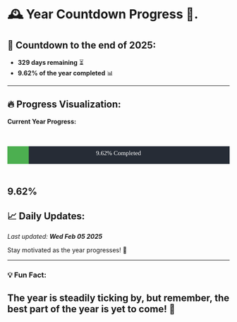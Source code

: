 
# &#x1F570; **Year Countdown Progress** &#x1F389;.

## &#x1F4C5; Countdown to the end of 2025:
- **329 days remaining** &#x23F3;
- **9.62% of the year completed** &#x1F4CA;

---

## &#x1F525; **Progress Visualization**:

**Current Year Progress:**

<br><br>
![Progress Bar](https://raw.githubusercontent.com/dayanidigv/year-countdown-progress/main/progress-bar.svg)
<br><br>

**9.62%**
---

## &#x1F4C8; **Daily Updates**:

_Last updated: **Wed Feb 05 2025**_

Stay motivated as the year progresses! &#x1F680;

--- 

### &#x1F4A1; **Fun Fact:**
The year is steadily ticking by, but remember, the best part of the year is yet to come! &#x1F31F;
---
